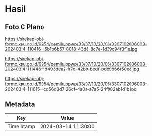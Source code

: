 # Hasil

## Foto C Plano

https://sirekap-obj-formc.kpu.go.id/9954/pemilu/ppwp/33/07/10/20/06/3307102006003-20240314-110416--5b1b6b57-8018-43d8-8c7e-1d39c94f3f1e.jpg

https://sirekap-obj-formc.kpu.go.id/9954/pemilu/ppwp/33/07/10/20/06/3307102006003-20240314-111446--d493dea2-ff7d-42b9-bedf-bd89866f50e8.jpg

https://sirekap-obj-formc.kpu.go.id/9954/pemilu/ppwp/33/07/10/20/06/3307102006003-20240314-111615--cd56d3d7-26cf-4a0a-a7a5-24f982ab1d1b.jpg


## Metadata

| Key        | Value               |
| ---------- | ------------------- |
| Time Stamp | 2024-03-14 11:30:00 |



